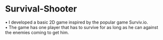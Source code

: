 # Survival-Shooter

• I developed a basic 2D game inspired by the popular game Surviv.io.<br />
• The game has one player that has to survive for as long as he can against the enemies coming to get him.<br />
 

